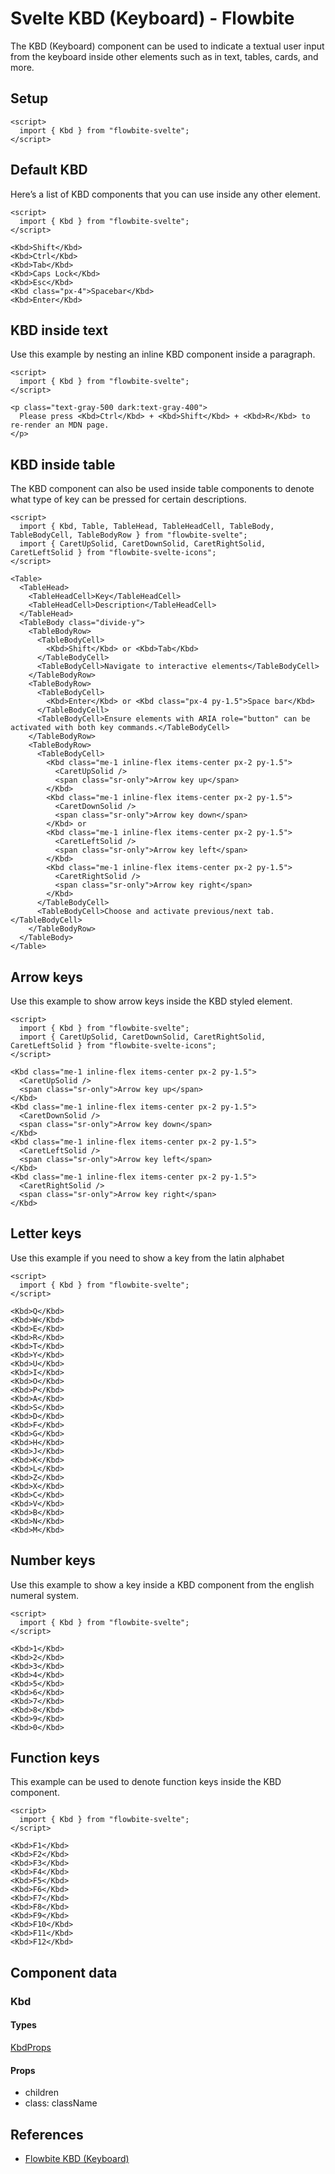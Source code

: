 # Svelte KBD (Keyboard) - Flowbite


The KBD (Keyboard) component can be used to indicate a textual user input from the keyboard inside other elements such as in text, tables, cards, and more.

## Setup

```svelte
<script>
  import { Kbd } from "flowbite-svelte";
</script>
```

## Default KBD

Here’s a list of KBD components that you can use inside any other element.

```svelte
<script>
  import { Kbd } from "flowbite-svelte";
</script>

<Kbd>Shift</Kbd>
<Kbd>Ctrl</Kbd>
<Kbd>Tab</Kbd>
<Kbd>Caps Lock</Kbd>
<Kbd>Esc</Kbd>
<Kbd class="px-4">Spacebar</Kbd>
<Kbd>Enter</Kbd>
```

## KBD inside text

Use this example by nesting an inline KBD component inside a paragraph.

```svelte
<script>
  import { Kbd } from "flowbite-svelte";
</script>

<p class="text-gray-500 dark:text-gray-400">
  Please press <Kbd>Ctrl</Kbd> + <Kbd>Shift</Kbd> + <Kbd>R</Kbd> to re-render an MDN page.
</p>
```

## KBD inside table

The KBD component can also be used inside table components to denote what type of key can be pressed for certain descriptions.

```svelte
<script>
  import { Kbd, Table, TableHead, TableHeadCell, TableBody, TableBodyCell, TableBodyRow } from "flowbite-svelte";
  import { CaretUpSolid, CaretDownSolid, CaretRightSolid, CaretLeftSolid } from "flowbite-svelte-icons";
</script>

<Table>
  <TableHead>
    <TableHeadCell>Key</TableHeadCell>
    <TableHeadCell>Description</TableHeadCell>
  </TableHead>
  <TableBody class="divide-y">
    <TableBodyRow>
      <TableBodyCell>
        <Kbd>Shift</Kbd> or <Kbd>Tab</Kbd>
      </TableBodyCell>
      <TableBodyCell>Navigate to interactive elements</TableBodyCell>
    </TableBodyRow>
    <TableBodyRow>
      <TableBodyCell>
        <Kbd>Enter</Kbd> or <Kbd class="px-4 py-1.5">Space bar</Kbd>
      </TableBodyCell>
      <TableBodyCell>Ensure elements with ARIA role="button" can be activated with both key commands.</TableBodyCell>
    </TableBodyRow>
    <TableBodyRow>
      <TableBodyCell>
        <Kbd class="me-1 inline-flex items-center px-2 py-1.5">
          <CaretUpSolid />
          <span class="sr-only">Arrow key up</span>
        </Kbd>
        <Kbd class="me-1 inline-flex items-center px-2 py-1.5">
          <CaretDownSolid />
          <span class="sr-only">Arrow key down</span>
        </Kbd> or
        <Kbd class="me-1 inline-flex items-center px-2 py-1.5">
          <CaretLeftSolid />
          <span class="sr-only">Arrow key left</span>
        </Kbd>
        <Kbd class="me-1 inline-flex items-center px-2 py-1.5">
          <CaretRightSolid />
          <span class="sr-only">Arrow key right</span>
        </Kbd>
      </TableBodyCell>
      <TableBodyCell>Choose and activate previous/next tab.</TableBodyCell>
    </TableBodyRow>
  </TableBody>
</Table>
```

## Arrow keys

Use this example to show arrow keys inside the KBD styled element.

```svelte
<script>
  import { Kbd } from "flowbite-svelte";
  import { CaretUpSolid, CaretDownSolid, CaretRightSolid, CaretLeftSolid } from "flowbite-svelte-icons";
</script>

<Kbd class="me-1 inline-flex items-center px-2 py-1.5">
  <CaretUpSolid />
  <span class="sr-only">Arrow key up</span>
</Kbd>
<Kbd class="me-1 inline-flex items-center px-2 py-1.5">
  <CaretDownSolid />
  <span class="sr-only">Arrow key down</span>
</Kbd>
<Kbd class="me-1 inline-flex items-center px-2 py-1.5">
  <CaretLeftSolid />
  <span class="sr-only">Arrow key left</span>
</Kbd>
<Kbd class="me-1 inline-flex items-center px-2 py-1.5">
  <CaretRightSolid />
  <span class="sr-only">Arrow key right</span>
</Kbd>
```

## Letter keys

Use this example if you need to show a key from the latin alphabet

```svelte
<script>
  import { Kbd } from "flowbite-svelte";
</script>

<Kbd>Q</Kbd>
<Kbd>W</Kbd>
<Kbd>E</Kbd>
<Kbd>R</Kbd>
<Kbd>T</Kbd>
<Kbd>Y</Kbd>
<Kbd>U</Kbd>
<Kbd>I</Kbd>
<Kbd>O</Kbd>
<Kbd>P</Kbd>
<Kbd>A</Kbd>
<Kbd>S</Kbd>
<Kbd>D</Kbd>
<Kbd>F</Kbd>
<Kbd>G</Kbd>
<Kbd>H</Kbd>
<Kbd>J</Kbd>
<Kbd>K</Kbd>
<Kbd>L</Kbd>
<Kbd>Z</Kbd>
<Kbd>X</Kbd>
<Kbd>C</Kbd>
<Kbd>V</Kbd>
<Kbd>B</Kbd>
<Kbd>N</Kbd>
<Kbd>M</Kbd>
```

## Number keys

Use this example to show a key inside a KBD component from the english numeral system.

```svelte
<script>
  import { Kbd } from "flowbite-svelte";
</script>

<Kbd>1</Kbd>
<Kbd>2</Kbd>
<Kbd>3</Kbd>
<Kbd>4</Kbd>
<Kbd>5</Kbd>
<Kbd>6</Kbd>
<Kbd>7</Kbd>
<Kbd>8</Kbd>
<Kbd>9</Kbd>
<Kbd>0</Kbd>
```

## Function keys

This example can be used to denote function keys inside the KBD component.

```svelte
<script>
  import { Kbd } from "flowbite-svelte";
</script>

<Kbd>F1</Kbd>
<Kbd>F2</Kbd>
<Kbd>F3</Kbd>
<Kbd>F4</Kbd>
<Kbd>F5</Kbd>
<Kbd>F6</Kbd>
<Kbd>F7</Kbd>
<Kbd>F8</Kbd>
<Kbd>F9</Kbd>
<Kbd>F10</Kbd>
<Kbd>F11</Kbd>
<Kbd>F12</Kbd>
```

## Component data

### Kbd

#### Types

[KbdProps](https://github.com/themesberg/flowbite-svelte/blob/main/src/lib/types.ts#L984)

#### Props

- children
- class: className


## References

- [Flowbite KBD (Keyboard)](https://flowbite.com/docs/components/kbd/)


